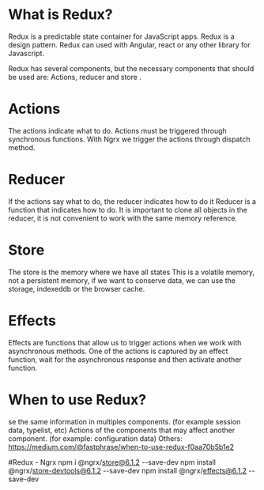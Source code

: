 
# What is Redux?
Redux is a predictable state container for JavaScript apps.
Redux is a design pattern.
Redux can used with Angular, react or any other library for Javascript.

Redux has several components, but the necessary components that should be used are:
Actions, reducer and store .

# Actions
The actions indicate what to do.
Actions must be triggered through synchronous functions.
With Ngrx we trigger the actions through dispatch method.

# Reducer
If the actions say what to do, the reducer indicates how to do it
Reducer is a function that indicates how to do.
It is important to clone all objects in the reducer, it is not convenient to work with the same memory reference.

# Store
The store is the memory where we have all states
This is a volatile memory, not a persistent memory, if we want to conserve data, we can use the storage, indexeddb or the browser cache.

# Effects
Effects are functions that allow us to trigger actions when we work with asynchronous methods.
One of the actions is captured by an effect function, wait for the asynchronous response and then activate another function.

# When to use Redux?
se the same information in multiples components. (for example session data, typelist, etc)
Actions of the components that may affect another component. (for example: configuration data)
Others: https://medium.com/@fastphrase/when-to-use-redux-f0aa70b5b1e2


#Redux - Ngrx
npm i @ngrx/store@6.1.2 --save-dev
npm install @ngrx/store-devtools@6.1.2 --save-dev
npm install @ngrx/effects@6.1.2 --save-dev